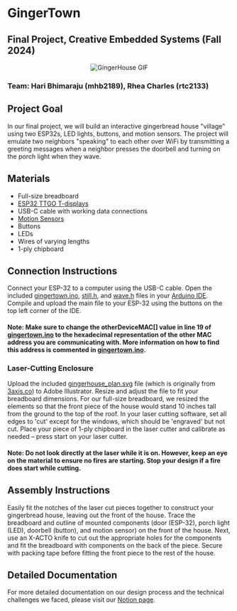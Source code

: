 # GingerTown 
## Final Project, Creative Embedded Systems (Fall 2024)
<p align="center">
  <img src="./gingerhouse.gif" alt="GingerHouse GIF">
</p>

### Team: Hari Bhimaraju (mhb2189), Rhea Charles (rtc2133)

## Project Goal
In our final project, we will build an interactive gingerbread house "village" using two ESP32s, LED lights, buttons, and motion sensors. The project will emulate two neighbors "speaking" to each other over WiFi by transmitting a greeting messages when a neighbor presses the doorbell and turning on the porch light when they wave. 

## Materials
- Full-size breadboard
- [ESP32 TTGO T-displays](https://lilygo.cc/products/lilygo%C2%AE-ttgo-t-display-1-14-inch-lcd-esp32-control-board?srsltid=AfmBOopwznDFZNyBDXsGDDsJCy1XqfVx2fuSF5gfMCL8IUSiKmo8Y2OH)
- USB-C cable with working data connections
- [Motion Sensors](https://www.digikey.com/en/products/detail/murata-electronics/IRA-S210ST01/5012561)
- Buttons
- LEDs
- Wires of varying lengths
- 1-ply chipboard

## Connection Instructions
Connect your ESP-32 to a computer using the USB-C cable. Open the included [gingertown.ino](./gingertown.ino), [still.h](./still.h), and [wave.h](./wave.h) files in your [Arduino IDE](https://www.arduino.cc/en/software). Compile and upload the main file to your ESP-32 using the buttons on the top left corner of the IDE. 

#### **Note**: Make sure to change the otherDeviceMAC[] value in line 19 of [gingertown.ino](./gingertown.ino) to the hexadecimal representation of the other MAC address you are communicating with. More information on how to find this address is commented in [gingertown.ino](./gingertown.ino).

### Laser-Cutting Enclosure
Upload the included [gingerhouse_plan.svg]((./gingerhouse_plan.svg)) file (which is originally from [3axis.co](https://3axis.co/laser-cut-simple-house-template-svg-file/m1d6vqe7/#google_vignette)) to Adobe Illustrator. Resize and adjust the file to fit your breadboard dimensions. For our full-size breadboard, we resized the elements so that the front piece of the house would stand 10 inches tall from the ground to the top of the roof. In your laser cutting software, set all edges to 'cut' except for the windows, which should be 'engraved' but not cut. Place your piece of 1-ply chipboard in the laser cutter and calibrate as needed – press start on your laser cutter.

#### **Note**: Do not look directly at the laser while it is on. However, keep an eye on the material to ensure no fires are starting. Stop your design if a fire does start while cutting.

## Assembly Instructions
Easily fit the notches of the laser cut pieces together to construct your gingerbread house, leaving out the front of the house. Trace the breadboard and outline of mounted components (door (ESP-32), porch light (LED), doorbell (button), and motion sensor) on the front of the house. Next, use an X-ACTO knife to cut out the appropriate holes for the components and fit the breadboard with components on the back of the piece. Secure with packing tape before fitting the front piece to the rest of the house.

## Detailed Documentation
For more detailed documentation on our design process and the technical challenges we faced, please visit our [Notion page](https://www.notion.so/Final-Project-GingerTown-1580c243667880daa0d8d64ad89ab157).
